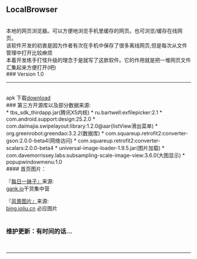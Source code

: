 ## LocalBrowser
<br>
本地的网页浏览器。可以方便地浏览手机里缓存的网页。也可浏览/缓存在线网页。
<br>
该软件开发的初衷是因为作者有次在手机中保存了很多离线网页,但是每次从文件管理中打开比较麻烦
<br>
本着开发练手打怪升级的理念于是就写了这款软件。它的作用就是把一堆网页文件汇集起来方便打开(吧)
<br>
### Version 1.0
<br>

*****

<br>
apk 下载<a href='https://github.com/xiaJue/LocalBrowser/raw/master/app.apk'>download</a>
<br>
### 第三方开源库以及部分数据来源:
<br>
* tbs_sdk_thirdapp.jar(腾讯X5内核)
* ru.bartwell:exfilepicker:2.1
* com.android.support:design:25.2.0
* com.daimajia.swipelayout:library:1.2.0@aar(listView滑出菜单)
* org.greenrobot:greendao:3.2.2(数据库)
* com.squareup.retrofit2:converter-gson:2.0.0-beta4(网络访问)
* com.squareup.retrofit2:converter-scalars:2.0.0-beta4
* universal-image-loader-1.9.5.jar(图片加载)
* com.davemorrissey.labs:subsampling-scale-image-view:3.6.0(大图显示)
* popupwindowmenu:1.0
<br>
#### 首页图片：
<br>

『<a href='#'>每日一妹子』</a>来源:<br>
        <a href='http://gank.io/'>gank.io</a>干货集中营
        <br>
        
『<a href='#'>风景图片』</a>来源:<br>
            <a href='https://bing.ioliu.cn/'>bing.ioliu.cn</a>
            必应图片
            <br>
<br>
### 维护更新：有时间的话...
<br>

*****

